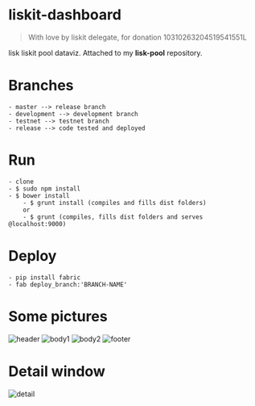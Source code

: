 # liskit-dashboard
> With love by liskit delegate, for donation 10310263204519541551L

lisk liskit pool dataviz. Attached to my **lisk-pool** repository. 

# Branches
    - master --> release branch
    - development --> development branch
    - testnet --> testnet branch
    - release --> code tested and deployed

# Run
    - clone
    - $ sudo npm install
    - $ bower install
        - $ grunt install (compiles and fills dist folders)
        or
        - $ grunt (compiles, fills dist folders and serves @localhost:9000)

# Deploy

    - pip install fabric
    - fab deploy_branch:'BRANCH-NAME'

# Some pictures

![header](http://i67.tinypic.com/nn007t.png)
![body1](http://i63.tinypic.com/sgqt76.png)
![body2](http://i67.tinypic.com/154f6t3.png)
![footer](http://i68.tinypic.com/29gewoz.png)

# Detail window

![detail](http://i64.tinypic.com/15d2hqs.png)
